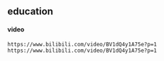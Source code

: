 ## education
#### video
```text
https://www.bilibili.com/video/BV1dQ4y1A75e?p=1
https://www.bilibili.com/video/BV1dQ4y1A75e?p=1
```